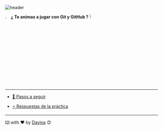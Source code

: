 


![header](https://capsule-render.vercel.app/api?type=waving&color=auto&height=260&section=header&text=1ª%20práctica%20con%20GIT&fontSize=90&animation=fadeIn&fontAlignY=38&desc=Davina%20Medina&descAlignY=61&descAlign=87)




<p>
<img style={ width=3%}  src="https://media0.giphy.com/media/du3J3cXyzhj75IOgvA/200.webp?cid=ecf05e47la3hapez3v3flf85kzah2ev2u3n76pjdicmx2rx9&rid=200.webp&ct=g" alt="alt text" title="GIT"/> 
 <strong> ¿ Te animas a jugar con Git y GitHub ?</strong>
 <img style={ width=6%}  src="https://media2.giphy.com/media/kH6CqYiquZawmU1HI6/100.webp?cid=ecf05e478zxp28r8p8rokltevsxwnhlry8ehgenf50l3k7p8&rid=100.webp&ct=g" alt="alt text" title="GIT"/> </p>
 
 ____________________


- [ 👣 Pasos a seguir ](./practicaGit.pdf)


- [  ⭐ Respuestas de la práctica](./readme-respuestas.md)

__________
  ⌨️ with ❤️ by [Davina](https://www.linkedin.com/in/davinamedina/) 😊

